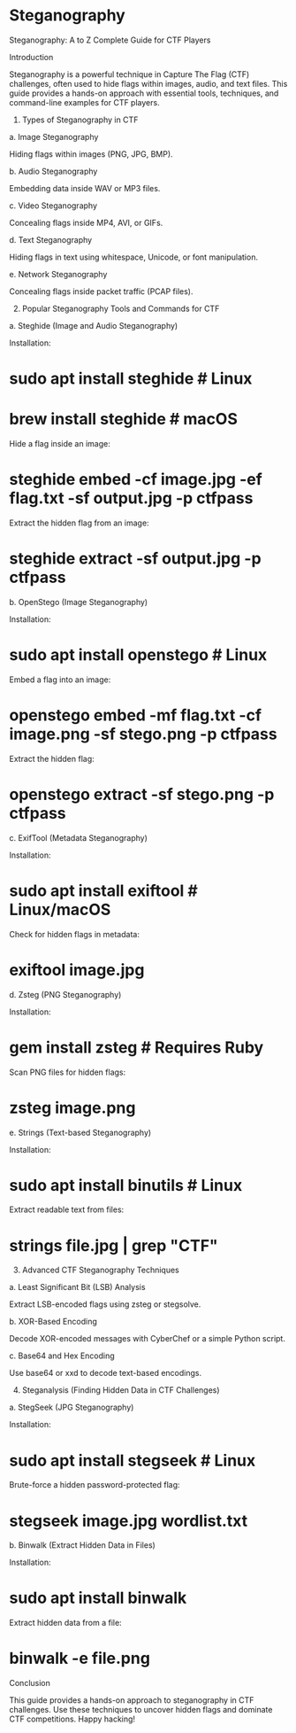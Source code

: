# Steganography


Steganography: A to Z Complete Guide for CTF Players

Introduction

Steganography is a powerful technique in Capture The Flag (CTF) challenges, often used to hide flags within images, audio, and text files. This guide provides a hands-on approach with essential tools, techniques, and command-line examples for CTF players.

1. Types of Steganography in CTF

a. Image Steganography

Hiding flags within images (PNG, JPG, BMP).

b. Audio Steganography

Embedding data inside WAV or MP3 files.

c. Video Steganography

Concealing flags inside MP4, AVI, or GIFs.

d. Text Steganography

Hiding flags in text using whitespace, Unicode, or font manipulation.

e. Network Steganography

Concealing flags inside packet traffic (PCAP files).

2. Popular Steganography Tools and Commands for CTF

a. Steghide (Image and Audio Steganography)

Installation:

# sudo apt install steghide  # Linux
# brew install steghide       # macOS

Hide a flag inside an image:

# steghide embed -cf image.jpg -ef flag.txt -sf output.jpg -p ctfpass

Extract the hidden flag from an image:

# steghide extract -sf output.jpg -p ctfpass

b. OpenStego (Image Steganography)

Installation:

# sudo apt install openstego  # Linux

Embed a flag into an image:

# openstego embed -mf flag.txt -cf image.png -sf stego.png -p ctfpass

Extract the hidden flag:

# openstego extract -sf stego.png -p ctfpass

c. ExifTool (Metadata Steganography)

Installation:

# sudo apt install exiftool  # Linux/macOS

Check for hidden flags in metadata:

# exiftool image.jpg

d. Zsteg (PNG Steganography)

Installation:

# gem install zsteg  # Requires Ruby

Scan PNG files for hidden flags:

# zsteg image.png

e. Strings (Text-based Steganography)

Installation:

# sudo apt install binutils  # Linux

Extract readable text from files:

# strings file.jpg | grep "CTF"

3. Advanced CTF Steganography Techniques

a. Least Significant Bit (LSB) Analysis

Extract LSB-encoded flags using zsteg or stegsolve.

b. XOR-Based Encoding

Decode XOR-encoded messages with CyberChef or a simple Python script.

c. Base64 and Hex Encoding

Use base64 or xxd to decode text-based encodings.

4. Steganalysis (Finding Hidden Data in CTF Challenges)

a. StegSeek (JPG Steganography)

Installation:

# sudo apt install stegseek  # Linux

Brute-force a hidden password-protected flag:

# stegseek image.jpg wordlist.txt

b. Binwalk (Extract Hidden Data in Files)

Installation:

# sudo apt install binwalk

Extract hidden data from a file:

# binwalk -e file.png

Conclusion

This guide provides a hands-on approach to steganography in CTF challenges. Use these techniques to uncover hidden flags and dominate CTF competitions. Happy hacking!
